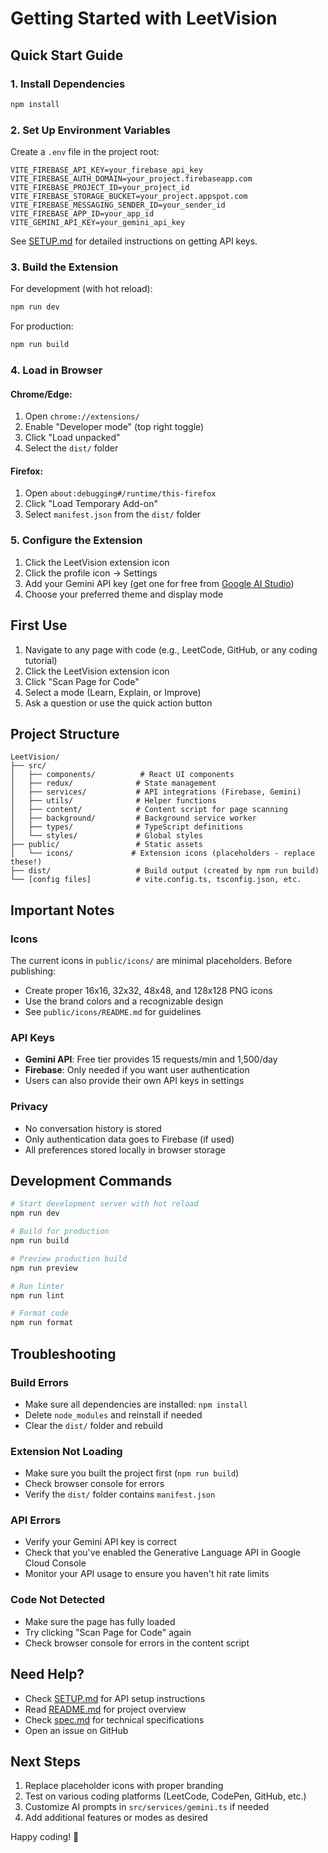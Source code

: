 # Getting Started with LeetVision

## Quick Start Guide

### 1. Install Dependencies

```bash
npm install
```

### 2. Set Up Environment Variables

Create a `.env` file in the project root:

```env
VITE_FIREBASE_API_KEY=your_firebase_api_key
VITE_FIREBASE_AUTH_DOMAIN=your_project.firebaseapp.com
VITE_FIREBASE_PROJECT_ID=your_project_id
VITE_FIREBASE_STORAGE_BUCKET=your_project.appspot.com
VITE_FIREBASE_MESSAGING_SENDER_ID=your_sender_id
VITE_FIREBASE_APP_ID=your_app_id
VITE_GEMINI_API_KEY=your_gemini_api_key
```

See [SETUP.md](./SETUP.md) for detailed instructions on getting API keys.

### 3. Build the Extension

For development (with hot reload):
```bash
npm run dev
```

For production:
```bash
npm run build
```

### 4. Load in Browser

#### Chrome/Edge:
1. Open `chrome://extensions/`
2. Enable "Developer mode" (top right toggle)
3. Click "Load unpacked"
4. Select the `dist/` folder

#### Firefox:
1. Open `about:debugging#/runtime/this-firefox`
2. Click "Load Temporary Add-on"
3. Select `manifest.json` from the `dist/` folder

### 5. Configure the Extension

1. Click the LeetVision extension icon
2. Click the profile icon → Settings
3. Add your Gemini API key (get one for free from [Google AI Studio](https://aistudio.google.com/))
4. Choose your preferred theme and display mode

## First Use

1. Navigate to any page with code (e.g., LeetCode, GitHub, or any coding tutorial)
2. Click the LeetVision extension icon
3. Click "Scan Page for Code"
4. Select a mode (Learn, Explain, or Improve)
5. Ask a question or use the quick action button

## Project Structure

```
LeetVision/
├── src/
│   ├── components/          # React UI components
│   ├── redux/              # State management
│   ├── services/           # API integrations (Firebase, Gemini)
│   ├── utils/              # Helper functions
│   ├── content/            # Content script for page scanning
│   ├── background/         # Background service worker
│   ├── types/              # TypeScript definitions
│   └── styles/             # Global styles
├── public/                 # Static assets
│   └── icons/             # Extension icons (placeholders - replace these!)
├── dist/                   # Build output (created by npm run build)
└── [config files]          # vite.config.ts, tsconfig.json, etc.
```

## Important Notes

### Icons
The current icons in `public/icons/` are minimal placeholders. Before publishing:
- Create proper 16x16, 32x32, 48x48, and 128x128 PNG icons
- Use the brand colors and a recognizable design
- See `public/icons/README.md` for guidelines

### API Keys
- **Gemini API**: Free tier provides 15 requests/min and 1,500/day
- **Firebase**: Only needed if you want user authentication
- Users can also provide their own API keys in settings

### Privacy
- No conversation history is stored
- Only authentication data goes to Firebase (if used)
- All preferences stored locally in browser storage

## Development Commands

```bash
# Start development server with hot reload
npm run dev

# Build for production
npm run build

# Preview production build
npm run preview

# Run linter
npm run lint

# Format code
npm run format
```

## Troubleshooting

### Build Errors
- Make sure all dependencies are installed: `npm install`
- Delete `node_modules` and reinstall if needed
- Clear the `dist/` folder and rebuild

### Extension Not Loading
- Make sure you built the project first (`npm run build`)
- Check browser console for errors
- Verify the `dist/` folder contains `manifest.json`

### API Errors
- Verify your Gemini API key is correct
- Check that you've enabled the Generative Language API in Google Cloud Console
- Monitor your API usage to ensure you haven't hit rate limits

### Code Not Detected
- Make sure the page has fully loaded
- Try clicking "Scan Page for Code" again
- Check browser console for errors in the content script

## Need Help?

- Check [SETUP.md](./SETUP.md) for API setup instructions
- Read [README.md](./README.md) for project overview
- Check [spec.md](./spec.md) for technical specifications
- Open an issue on GitHub

## Next Steps

1. Replace placeholder icons with proper branding
2. Test on various coding platforms (LeetCode, CodePen, GitHub, etc.)
3. Customize AI prompts in `src/services/gemini.ts` if needed
4. Add additional features or modes as desired

Happy coding! 🚀

